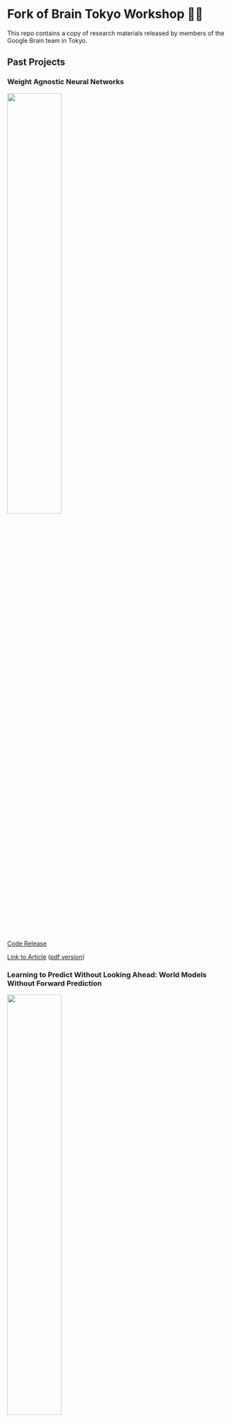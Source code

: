 # Fork of Brain Tokyo Workshop 🧠🗼

This repo contains a copy of research materials released by members of the Google Brain team in Tokyo.

## Past Projects ##

### Weight Agnostic Neural Networks ###

<p align="left">
  <img width="50%" src="https://media.giphy.com/media/nd0gBOAeT5YYutRRxx/giphy.gif"></img>
</p>

[Code Release](https://github.com/google/brain-tokyo-workshop/tree/master/WANNRelease)

[Link to Article](https://weightagnostic.github.io/) ([pdf version](https://arxiv.org/abs/1906.04358))

### Learning to Predict Without Looking Ahead: World Models Without Forward Prediction ###

<p align="left">
  <img width="50%" src="https://media.giphy.com/media/7gNy7xjBOZJFiD6T2F/giphy.gif"></img>
</p>

[Code Release](https://github.com/google/brain-tokyo-workshop/tree/master/learntopredict)

[Link to Article](https://learningtopredict.github.io/) ([pdf version](https://arxiv.org/abs/1910.13038))

### Neuroevolution of Self-Interpretable Agents ###

<img width="50%" src="https://storage.googleapis.com/quickdraw-models/sketchRNN/attention/assets/card/attentionagent.gif"></img>

[Code Release](https://github.com/google/brain-tokyo-workshop/tree/master/AttentionAgent)
([Code for CarRacing Variants](https://github.com/google/brain-tokyo-workshop/tree/master/CarRacingExtension))

<img width="50%" src="https://storage.googleapis.com/quickdraw-models/sketchRNN/attention/assets/card/CarRacingExt2SmallSize.gif"></img>


*[Extensions](https://github.com/google/brain-tokyo-workshop/tree/master/CarRacingExtension) to CarRacing-v0 environment released to facilitate future research.*

[Link to Article](https://attentionagent.github.io/) ([pdf version](https://arxiv.org/abs/2003.08165))

### Modern Evolution Strategies for Creativity: Fitting Concrete Images and Abstract Concepts

<img width="50%" src="https://media.giphy.com/media/FsxTmSk3MIkDv7X6Eg/giphy.gif"></img>

[Code Release](https://github.com/google/brain-tokyo-workshop/tree/master/es-clip)

### The Sensory Neuron as a Transformer: Permutation-Invariant Neural Networks for Reinforcement Learning
<img width="100%" src="https://media.giphy.com/media/OZHNm0MqNLCE4MtN9j/giphy.gif"></img>

[Code Release](https://github.com/google/brain-tokyo-workshop/tree/master/AttentionNeuron)  

[Link to Article](https://attentionneuron.github.io/) ([pdf version](https://arxiv.org/abs/2109.02869))

## Disclaimer

This is not an official Google product.
